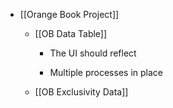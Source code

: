 - [[Orange Book Project]]
	 - [[OB Data Table]]
		 - The UI should reflect 

		 - Multiple processes in place

	 - [[OB Exclusivity Data]]
